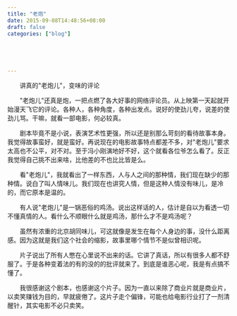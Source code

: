```yaml
---
title: "老炮"
date: 2015-09-08T14:48:56+08:00
draft: false
categories: ["blog"]





---
```


　　讲真的"老炮儿"，变味的评论

<!--more-->

　　"老炮儿"还真是炮，一把点燃了各大好事的网络评论员。从上映第一天起就开始漫天飞它的评论。各种人，各种角度，各种出发点。说好的使劲儿夸，说差的使劲儿骂。干嘛，就看一部电影，何必较真。

　　剧本毕竟不是小说，表演艺术性更强，所以还是别那么苛刻的看待故事本身。我觉得故事蛮好，就是蛮好。再说现在的电影故事特点都差不多，对"老炮儿"要求太高也不公平，对不对。至于冯小刚演地好不好，这个就看各位爷怎么看了。反正我觉得自己挑不出来啥，比他差的不也比比皆是么。

　　看"老炮儿"，我就看出了一样东西，人与人之间的那种情，我们现在缺少的那种情。说白了叫人情味儿。我们现在也讲究人情，但是这种人情没有味儿，是冷的，而它原本是温的。

　　有人说"老炮儿"是一锅恶俗的鸡汤。说出这样话的人，估计是自以为看透一切不懂真情的人。看什么不顺眼什么就是鸡汤，那什么才不是鸡汤呢？

　　虽然有浓重的北京胡同味儿，可这就像是发生在每个人身边的事，没什么距离感。因为这就是我们这个社会的缩影，故事里哪个情节不是似曾相识呢。

　　片子说出了所有人憋在心里说不出来的话。它讲了真话，所以有很多人都不舒服了。于是各种变着法的有的没的的批评就来了。到底是谁恶心呢，我是有点搞不懂了。

　　我很感谢这个剧本，也感谢这个片子。因为一直以来除了商业片就是商业片，以卖笑赚钱为目的，早就疲倦了。这片子走个偏锋，可能也给电影行业打了一剂清醒针，其实电影不必只卖笑。
